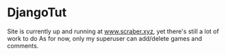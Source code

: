 # DjangoTut

Site is currently up and running at www.scraber.xyz, yet there's still a lot of work to do
As for now, only my superuser can add/delete games and comments.
